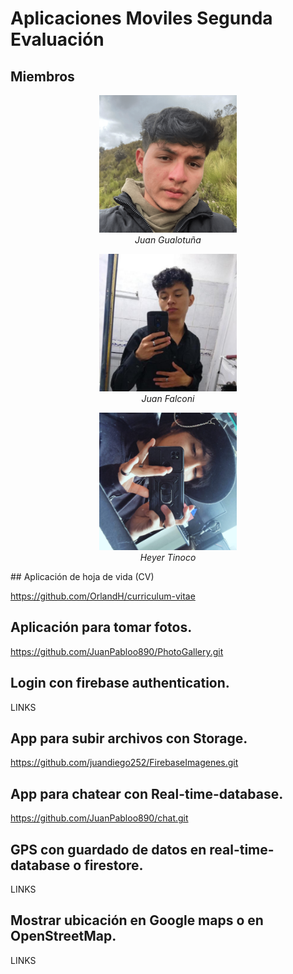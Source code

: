 # Aplicaciones Moviles Segunda Evaluación

## Miembros

<p align="center">
  <img src="Imagenes Compas/102696740.png" alt="Juan Gualotuña" width="220">
  <br>
  <em>Juan Gualotuña</em>
</p>

<p align="center">
  <img src="Imagenes Compas/119060037.jpg" alt="Juan Falconi" width="220">
  <br>
  <em>Juan Falconi</em>
</p>

<p align="center">
  <img src="Imagenes Compas/Imagen de WhatsApp 2024-06-09 a las 18.47.24_59dbbdf9.jpg" alt="Heyer Tinoco" width="220">
  <br>
  <em>Heyer Tinoco</em>
</p>
## Aplicación de hoja de vida (CV)

https://github.com/OrlandH/curriculum-vitae

## Aplicación para tomar fotos.

https://github.com/JuanPabloo890/PhotoGallery.git


## Login con firebase authentication.

LINKS

## App para subir archivos con Storage.

https://github.com/juandiego252/FirebaseImagenes.git

## App para chatear con Real-time-database.

https://github.com/JuanPabloo890/chat.git

## GPS con guardado de datos en real-time-database o firestore.

LINKS

## Mostrar ubicación en Google maps o en OpenStreetMap.

LINKS

